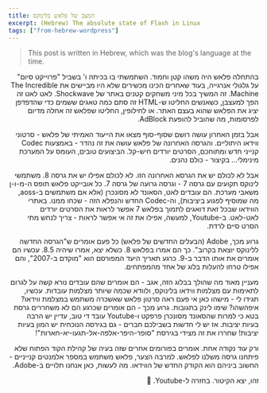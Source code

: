 ```yaml
---
title: המצב של פלאש בלינוקס
excerpt: (Hebrew) The absolute state of Flash in Linux
tags: ["from-hebrew-wordpress"]
---
```


> This post is written in Hebrew, which was the blog's language at the time.

<div dir="rtl">

בהתחלה פלאש היה משהו קטן וחמוד. השתמשתי בו בכיתה ו' בשביל "פרוייקט סיום" על גלגולי אנרגייה, בעוד שאחרים הכינו מכשירים שלא היו מביישים את The Incredible Machine. זה המשיך בכל מיני משחקים קטנים באתר של Shockwave. לאט לאט זה הפך למעצבן, כשאנשים החליטו ש-HTML זה סתם כמה טאגים ששמים כדי שהדפדפן יציג את הפלאש שהוא בעצם האתר. או לחילופין, החליטו שפלאש זה אחלה מדיום לפרסומות, מה שהוביל להופעת AdBlock.

אבל בזמן האחרון עושה רושם שסוף-סוף מצאו את הייעוד האמיתי של פלאש - סרטוני ווידאו היתוליים. והגרסה האחרונה של פלאש עושה את זה נהדר - באמצעות Codec קנייני חדש ומתוחכם, הסרטים יורדים חיש-קל. הביצועים טובים, העומס על המערכת מינימלי... בקיצור - כולם נהנים.

אבל לא לכולם יש את הגרסא האחרונה הזו. לא לכולם אפילו יש את גרסה 8. משתמשי לינוקס תקועים עם גרסה 7 - וגרסה גרועה של גרסה 7. כל אובייקט פלאש תופס ה-מ-ו-ן משאבי מערכת. הם עובדים לאט, הסאונד לא מסונכרן (אלא אם משתמשים ב-aoss, מה שמוסיף לפגוע ביציבות), וה-Codec החדש והנפלא הזה - שכחו ממנו. באתרי הווידאו שבכל זאת דואגים לתמוך בפלאש 7 אפשר לראות את הסרטים יורדים לאט-לאט. ב-Youtube, למעשה, אפילו את זה אי אפשר לראות - צריך לנחש מתי הסרט סיים לרדת.

גרוע מכך, Adobe (הבעלים החדשים של פלאש) כל פעם אומרים ש"הגרסה החדשה ללינוקס יוצאת בקרוב". כך הם אמרו בפלאש 8. כשלא יצא, אמרו שיהיה 8.5. עכשיו הם אומרים את אותו הדבר ב-9. כרגע תאריך היעד המפורסם הוא "מוקדם ב-2007", והם אפילו טרחו להעלות בלוג של אחד מהמפתחים.

מעניין מאוד מה שהולך בבלוג הזה, אגב - הם אומרים שהם עובדים נורא קשה על לגרום לתאימות עם מצלמות ווידאו בלינוקס, ולוודא שכמה שיותר מצלמות עובדות. עכשיו, תגידו לי - מישהו כאן אי פעם ראה סרטון פלאש שאשכרה משתמש במצלמת ווידאו? איפהשהו? שימו לינק בתגובות. גרוע מכך - הם אומרים שכרגע הם לא משחררים גרסת בטא כי למרות שהסאונד מסונכרן פרפקט ו-Youtube עובד די טוב, עדיין יש הרבה בעיות יציבות. אז יש לי חדשות בשבילכם חברים - גם בגירסה הנוכחית יש המון בעיות יציבות! שחררו את זה מצידי בגירסת "סופר-היפר-אלפה-אל-תגעו-יא-חארות"!

ורק עוד נקודה אחת. אומרים בפורומים אחרים שזה בעיה של קהילת הקוד הפתוח שלא פיתחנו גרסה משלנו לפלאש. למרבה הצער, פלאש משתמש במספר אלמנטים קנייניים - החשוב ביניהם הוא הקודק החדש של הווידאו. מה לעשות, כאן אנחנו תלויים ב-Adobe.

זהו, יצא הקיטור. בחזרה ל-Youtube. 🙂

</div>
